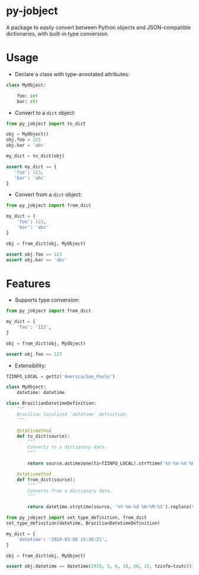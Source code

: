# py-jobject

A package to easily convert between Python objects and JSON-compatible dictionaries, with built-in type conversion.

# Usage

- Declare a class with type-annotated attributes:

```python
class MyObject:

    foo: int
    bar: str
```

- Convert to a `dict` object:

```python
from py_jobject import to_dict

obj = MyObject()
obj.foo = 123
obj.bar = 'abc'

my_dict = to_dict(obj)

assert my_dict == {
   'foo': 123,
   'bar': 'abc'
}
```

- Convert from a `dict` object:

```python
from py_jobject import from_dict

my_dict = {
    'foo': 123,
    'bar': 'abc'
}

obj = from_dict(obj, MyObject)

assert obj.foo == 123
assert obj.bar == 'abc'
```

# Features

- Supports type conversion:

```python
from py_jobject import from_dict

my_dict = {
    'foo': '123',
}

obj = from_dict(obj, MyObject)

assert obj.foo == 123
```

- Extensibility:

```python
TZINFO_LOCAL = gettz('America/Sao_Paulo')

class MyObject:
    datetime: datetime

class BrazilianDatetimeDefinition:
    """
    Brazilian localized `datetime` definition.
    """

    @staticmethod
    def to_dict(source):
        """
        Converts to a dictionary data.
        """

        return source.astimezone(tz=TZINFO_LOCAL).strftime('%Y-%m-%d %H:%M:%S')

    @staticmethod
    def from_dict(source):
        """
        Converts from a dictionary data.
        """

        return datetime.strptime(source, '%Y-%m-%d %H:%M:%S').replace(tzinfo=TZINFO_LOCAL)

from py_jobject import set_type_definition, from_dict
set_type_definition(datetime, BrazilianDatetimeDefinition)

my_dict = {
    'datetime': '2019-03-06 15:36:21',
}

obj = from_dict(obj, MyObject)

assert obj.datetime == datetime(2019, 3, 6, 18, 36, 21, tzinfo=tzutc())
```
